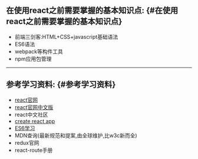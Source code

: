 ## 在使用react之前需要掌握的基本知识点: {#在使用react之前需要掌握的基本知识点}

* 前端三剑客:HTML+CSS+javascript基础语法
* ES6语法
* webpack等构件工具
* npm应用包管理

---

## 参考学习资料: {#参考学习资料}

* [react官网](https://reactjs.org/)
* [react官网中文版](https://zh-hans.reactjs.org/)
* react中文社区
* [create react app](https://facebook.github.io/create-react-app/)
* [ES6学习](http://es6.ruanyifeng.com)
* MDN查询\(最新规范和提案,由全球维护,比w3c新而全\)
* redux官网
* react-route手册



